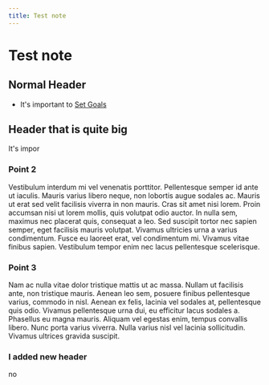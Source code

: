 ```yaml
---
title: Test note
---
```

# Test note
## Normal Header
- It's important to [Set Goals](out/goal-setting.md)
## Header that is quite big
It's impor
### Point 2
Vestibulum interdum mi vel venenatis porttitor. Pellentesque semper id ante ut iaculis. Mauris varius libero neque, non lobortis augue sodales ac. Mauris ut erat sed velit facilisis viverra in non mauris. Cras sit amet nisi lorem. Proin accumsan nisi ut lorem mollis, quis volutpat odio auctor. In nulla sem, maximus nec placerat quis, consequat a leo. Sed suscipit tortor nec sapien semper, eget facilisis mauris volutpat. Vivamus ultricies urna a varius condimentum. Fusce eu laoreet erat, vel condimentum mi. Vivamus vitae finibus sapien. Vestibulum tempor enim nec lacus pellentesque scelerisque.
### Point 3
Nam ac nulla vitae dolor tristique mattis ut ac massa. Nullam ut facilisis ante, non tristique mauris. Aenean leo sem, posuere finibus pellentesque varius, commodo in nisl. Aenean ex felis, lacinia vel sodales at, pellentesque quis odio. Vivamus pellentesque urna dui, eu efficitur lacus sodales a. Phasellus eu magna mauris. Aliquam vel egestas enim, tempus convallis libero. Nunc porta varius viverra. Nulla varius nisl vel lacinia sollicitudin. Vivamus ultrices gravida suscipit.

### I added new header


no
















